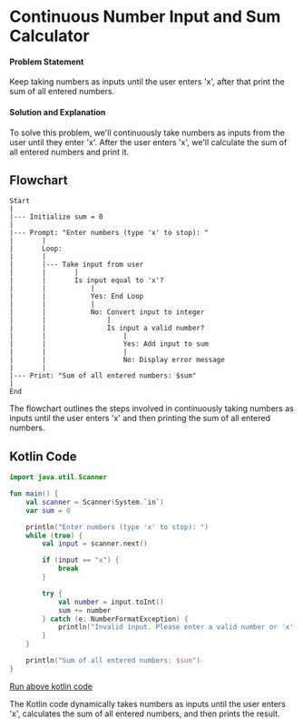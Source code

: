 # Continuous Number Input and Sum Calculator

#### Problem Statement

Keep taking numbers as inputs until the user enters 'x', after that print the sum of all entered numbers.

#### Solution and Explanation

To solve this problem, we'll continuously take numbers as inputs from the user until they enter 'x'. After the user enters 'x', we'll calculate the sum of all entered numbers and print it.

## Flowchart

```
Start
|
|--- Initialize sum = 0
|
|--- Prompt: "Enter numbers (type 'x' to stop): "
|       |
|       Loop:
|       |
|       |--- Take input from user
|       |       |
|       |       Is input equal to 'x'?
|       |           |
|       |           Yes: End Loop
|       |           |
|       |           No: Convert input to integer
|       |               |
|       |               Is input a valid number?
|       |                   |
|       |                   Yes: Add input to sum
|       |                   |
|       |                   No: Display error message
|       |
|--- Print: "Sum of all entered numbers: $sum"
|
End
```

The flowchart outlines the steps involved in continuously taking numbers as inputs until the user enters 'x' and then printing the sum of all entered numbers.

## Kotlin Code

```kotlin
import java.util.Scanner

fun main() {
    val scanner = Scanner(System.`in`)
    var sum = 0

    println("Enter numbers (type 'x' to stop): ")
    while (true) {
        val input = scanner.next()

        if (input == "x") {
            break
        }

        try {
            val number = input.toInt()
            sum += number
        } catch (e: NumberFormatException) {
            println("Invalid input. Please enter a valid number or 'x' to stop.")
        }
    }

    println("Sum of all entered numbers: $sum")
}
```

[Run above kotlin code](https://github.com/rahullraghuwanshi/CodeForQuality/blob/main/src/main/java/learner/rahulraghuwanshi/flowcharts_and_pseudocode/questions/code/code_5.kt)

The Kotlin code dynamically takes numbers as inputs until the user enters 'x', calculates the sum of all entered numbers, and then prints the result.
